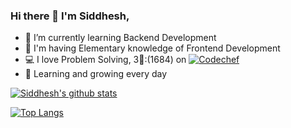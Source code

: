 ### Hi there 👋 I'm Siddhesh,

- 🌱 I’m currently learning Backend Development
- 🏢 I'm having Elementary knowledge of Frontend Development
- 💻 I love Problem Solving, 3🌟:(1684) on [![Codechef](icons/twitter.png)](https://www.codechef.com/users/siddheshk)
- 👯 Learning and growing every day

   
[![Siddhesh's github stats](https://github-readme-stats.vercel.app/api?username=Siddheshk02&count_private=true&show_icons=true&theme=radical&hide_rank=false)](https://github.com/Siddheshk02/github-readme-stats)

 [![Top Langs](https://github-readme-stats.vercel.app/api/top-langs/?username=Siddheshk02)](https://github.com/Siddheshk02/github-readme-stats)
